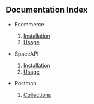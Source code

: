## Documentation Index
- Ecommerce
    1. [Installation](ecommerce/install.md)
    2. [Usage](ecommerce/usage.md)

- SpaceAPI
    1. [Installation](spaceAPI/install.md) 
    2. [Usage](spaceAPI/usage.md) 

- Postman

    1. [Collections](postman_collection/Global%20Moblity%20Apex%20Technical%20Test.postman_collection.json)